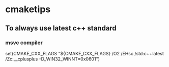 # cmaketips

## To always use latest c++ standard 
### msvc compiler
set(CMAKE_CXX_FLAGS "${CMAKE_CXX_FLAGS} /O2 /EHsc /std:c++latest /Zc:__cplusplus -D_WIN32_WINNT=0x0601")
